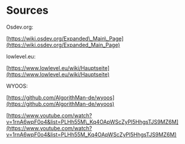 # Sources
Osdev.org:

[https://wiki.osdev.org/Expanded\_Main\_Page](https://wiki.osdev.org/Expanded_Main_Page)

lowlevel.eu:

[https://www.lowlevel.eu/wiki/Hauptseite](https://www.lowlevel.eu/wiki/Hauptseite)

WYOOS:

[https://github.com/AlgorithMan-de/wyoos](https://github.com/AlgorithMan-de/wyoos)

[https://www.youtube.com/watch?v=1rnA6wpF0o4&list=PLHh55M\_Kq4OApWScZyPl5HhgsTJS9MZ6M](https://www.youtube.com/watch?v=1rnA6wpF0o4&list=PLHh55M_Kq4OApWScZyPl5HhgsTJS9MZ6M)